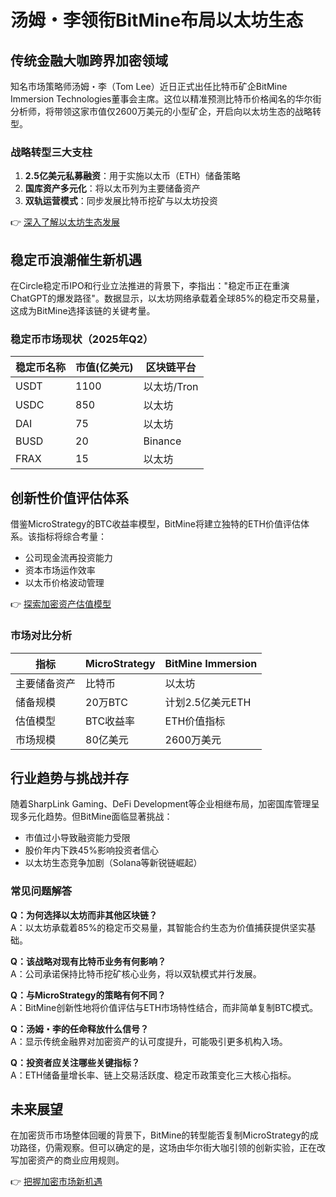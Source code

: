 # 汤姆・李领衔BitMine布局以太坊生态

## 传统金融大咖跨界加密领域

知名市场策略师汤姆・李（Tom Lee）近日正式出任比特币矿企BitMine Immersion Technologies董事会主席。这位以精准预测比特币价格闻名的华尔街分析师，将带领这家市值仅2600万美元的小型矿企，开启向以太坊生态的战略转型。

### 战略转型三大支柱
1. **2.5亿美元私募融资**：用于实施以太币（ETH）储备策略
2. **国库资产多元化**：将以太币列为主要储备资产
3. **双轨运营模式**：同步发展比特币挖矿与以太坊投资

👉 [深入了解以太坊生态发展](https://bit.ly/okx_welcome)

## 稳定币浪潮催生新机遇

在Circle稳定币IPO和行业立法推进的背景下，李指出："稳定币正在重演ChatGPT的爆发路径"。数据显示，以太坊网络承载着全球85%的稳定币交易量，这成为BitMine选择该链的关键考量。

### 稳定币市场现状（2025年Q2）
| 稳定币名称 | 市值(亿美元) | 区块链平台 |
|------------|-------------|------------|
| USDT       | 1100        | 以太坊/Tron|
| USDC       | 850         | 以太坊     |
| DAI        | 75          | 以太坊     |
| BUSD       | 20          | Binance    |
| FRAX       | 15          | 以太坊     |

## 创新性价值评估体系

借鉴MicroStrategy的BTC收益率模型，BitMine将建立独特的ETH价值评估体系。该指标将综合考量：
- 公司现金流再投资能力
- 资本市场运作效率
- 以太币价格波动管理

👉 [探索加密资产估值模型](https://bit.ly/okx_welcome)

### 市场对比分析
| 指标          | MicroStrategy | BitMine Immersion |
|---------------|---------------|-------------------|
| 主要储备资产  | 比特币        | 以太坊            |
| 储备规模      | 20万BTC       | 计划2.5亿美元ETH  |
| 估值模型      | BTC收益率     | ETH价值指标       |
| 市场规模      | 80亿美元      | 2600万美元        |

## 行业趋势与挑战并存

随着SharpLink Gaming、DeFi Development等企业相继布局，加密国库管理呈现多元化趋势。但BitMine面临显著挑战：
- 市值过小导致融资能力受限
- 股价年内下跌45%影响投资者信心
- 以太坊生态竞争加剧（Solana等新锐链崛起）

### 常见问题解答
**Q：为何选择以太坊而非其他区块链？**  
A：以太坊承载着85%的稳定币交易量，其智能合约生态为价值捕获提供坚实基础。

**Q：该战略对现有比特币业务有何影响？**  
A：公司承诺保持比特币挖矿核心业务，将以双轨模式并行发展。

**Q：与MicroStrategy的策略有何不同？**  
A：BitMine创新性地将价值评估与ETH市场特性结合，而非简单复制BTC模式。

**Q：汤姆・李的任命释放什么信号？**  
A：显示传统金融界对加密资产的认可度提升，可能吸引更多机构入场。

**Q：投资者应关注哪些关键指标？**  
A：ETH储备量增长率、链上交易活跃度、稳定币政策变化三大核心指标。

## 未来展望

在加密货币市场整体回暖的背景下，BitMine的转型能否复制MicroStrategy的成功路径，仍需观察。但可以确定的是，这场由华尔街大咖引领的创新实验，正在改写加密资产的商业应用规则。

👉 [把握加密市场新机遇](https://bit.ly/okx_welcome)